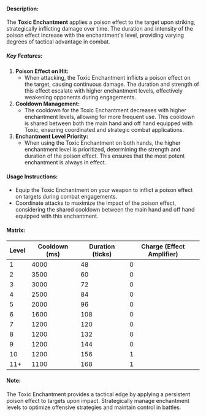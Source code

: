 #### **Description:**

The **Toxic Enchantment** applies a poison effect to the target upon striking, strategically inflicting damage over time. The duration and intensity of the poison effect increase with the enchantment's level, providing varying degrees of tactical advantage in combat.

##### **Key Features:**

1. **Poison Effect on Hit:**
    - When attacking, the Toxic Enchantment inflicts a poison effect on the target, causing continuous damage. The duration and strength of this effect escalate with higher enchantment levels, effectively weakening opponents during engagements.
2. **Cooldown Management:**
    - The cooldown for the Toxic Enchantment decreases with higher enchantment levels, allowing for more frequent use. This cooldown is shared between both the main hand and off hand equipped with Toxic, ensuring coordinated and strategic combat applications.
3. **Enchantment Level Priority:**
    - When using the Toxic Enchantment on both hands, the higher enchantment level is prioritized, determining the strength and duration of the poison effect. This ensures that the most potent enchantment is always in effect.

#### **Usage Instructions:**

- Equip the Toxic Enchantment on your weapon to inflict a poison effect on targets during combat engagements.
- Coordinate attacks to maximize the impact of the poison effect, considering the shared cooldown between the main hand and off hand equipped with this enchantment.

#### **Matrix:**

|Level|Cooldown (ms)|Duration (ticks)|Charge (Effect Amplifier)|
|---|---|---|---|
|1|4000|48|0|
|2|3500|60|0|
|3|3000|72|0|
|4|2500|84|0|
|5|2000|96|0|
|6|1600|108|0|
|7|1200|120|0|
|8|1200|132|0|
|9|1200|144|0|
|10|1200|156|1|
|11+|1100|168|1|

#### **Note:**

The Toxic Enchantment provides a tactical edge by applying a persistent poison effect to targets upon impact. Strategically manage enchantment levels to optimize offensive strategies and maintain control in battles.